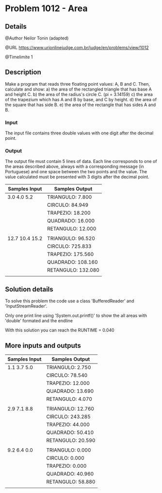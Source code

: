 # Problem 1012 - Area

## Details

@Author Neilor Tonin (adapted)

@URL https://www.urionlinejudge.com.br/judge/en/problems/view/1012

@Timelimite 1

## Description

Make a program that reads three floating point values: A, B and C. Then, calculate and show:
a) the area of the rectangled triangle that has base A and height C.
b) the area of the radius's circle C. (pi = 3.14159)
c) the area of the trapezium which has A and B by base, and C by height.
d) the area of the square that has side B.
e) the area of the rectangle that has sides A and B. 

### Input

The input file contains three double values with one digit after the decimal point.

### Output

The output file must contain 5 lines of data. Each line corresponds to one of the areas described above, always with a corresponding message (in Portuguese) and one space between the two points and the value. The value calculated must be presented with 3 digits after the decimal point.

| Samples Input | Samples Output|
|---------------|---------------|
| 3.0 4.0 5.2 | TRIANGULO: 7.800 |
| | CIRCULO: 84.949 |
| | TRAPEZIO: 18.200 |
| | QUADRADO: 16.000 |
| | RETANGULO: 12.000 |
| | |
| 12.7 10.4 15.2 | TRIANGULO: 96.520 |
| | CIRCULO: 725.833 |
| | TRAPEZIO: 175.560 |
| | QUADRADO: 108.160 |
| | RETANGULO: 132.080 |
| | |

## Solution details

To solve this problem the code use a class 'BufferedReader' and 'InputStreamReader'.

Only one print line using 'System.out.printf()' to show the all areas with 'double' formated and the endline

With this solution you can reach the RUNTIME = 0.040

## More inputs and outputs

| Samples Input | Samples Output|
|---------------|---------------|
| 1.1 3.7 5.0 | TRIANGULO: 2.750 |
| | CIRCULO: 78.540 |
| | TRAPEZIO: 12.000 |
| | QUADRADO: 13.690 |
| | RETANGULO: 4.070 |
| | |
| 2.9 7.1 8.8 | TRIANGULO: 12.760 |
| | CIRCULO: 243.285 |
| | TRAPEZIO: 44.000 |
| | QUADRADO: 50.410 |
| | RETANGULO: 20.590 |
| | |
| 9.2 6.4 0.0 | TRIANGULO: 0.000 |
| | CIRCULO: 0.000 |
| | TRAPEZIO: 0.000 |
| | QUADRADO: 40.960 |
| | RETANGULO: 58.880 |
| | |
